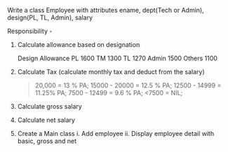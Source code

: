 Write a class Employee with attributes ename, dept(Tech or Admin), design(PL, TL, Admin), salary

Responsibility - 

1. Calculate allowance based on designation
  
  	  Design    Allowance
    	    PL        1600
    	    TM        1300
    	    TL        1270
   	    Admin     1500
   	    Others    1100

2. Calculate Tax (calculate monthly tax and deduct from the salary)
	
	>20,000 = 13 % PA;
	15000 - 20000 = 12.5 % PA;
	12500 - 14999 = 11.25% PA;
	7500 - 12499 = 9.6 % PA;
	<7500 = NIL;

                    
3. Calculate gross salary
4. Calculate net salary
5. Create a Main class
	i. Add employee
	ii. Display employee detail with basic, gross and net
